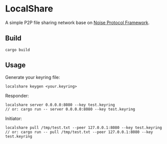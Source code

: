 # LocalShare

A simple P2P file sharing network base on [Noise Protocol Framework](https://noiseprotocol.org/).


## Build

```
cargo build
```


## Usage

Generate your keyring file:
```
localshare keygen <your.keyring>
```

Responder:
```
localshare server 0.0.0.0:8080 --key test.keyring
// or: cargo run -- server 0.0.0.0:8080 --key test.keyring
```

Initiator:
```
localshare pull /tmp/test.txt --peer 127.0.0.1:8080 --key test.keyring
// or: cargo run -- pull /tmp/test.txt --peer 127.0.0.1:8080 --key test.keyring
```

